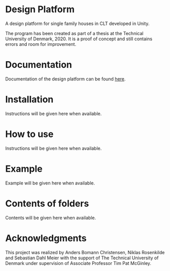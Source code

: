 # Design Platform
A design platform for single family houses in CLT developed in Unity.

The program has been created as part of a thesis at the Technical University of Denmark, 2020. It is a proof of concept and still contains errors and room for improvement.

# Documentation
Documentation of the design platform can be found <a href="https://raw.githack.com/deswaks/design-platform/master/Docs/html/index.html">here</a>.

# Installation
Instructions will be given here when available.

# How to use
Instructions will be given here when available.

# Example
Example will be given here when available.

# Contents of folders
Contents will be given here when available.

# Acknowledgments
This project was realized by Anders Bomann Christensen, Niklas Rosenkilde and Sebastian Dahl Meier with the support of The Technical University of Denmark under supervision of Associate Professor Tim Pat McGinley.
